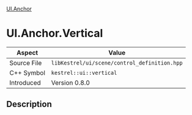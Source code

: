 [UI.Anchor](index.md)
# UI.Anchor.Vertical
| Aspect | Value |
| --- | --- |
| Source File | `libKestrel/ui/scene/control_definition.hpp` |
| C++ Symbol | `kestrel::ui::vertical` |
| Introduced | Version 0.8.0 |
## Description
